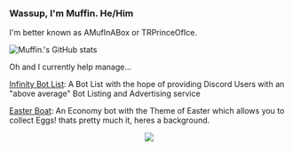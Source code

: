 ### Wassup, I'm Muffin. He/Him 

I'm better known as AMufInABox or TRPrinceOfIce. 

![Muffin.'s GitHub stats](https://github-readme-stats.vercel.app/api?username=AMufInABox&count_private=true)

Oh and I currently help manage...

[Infinity Bot List](https://botlist.site): A Bot List with the hope of providing Discord Users with an "above average" Bot Listing and Advertising service
 
[Easter Boat](https://top.gg/bot/926910587122876456): An Economy bot with the Theme of Easter which allows you to collect Eggs!
 thats pretty much it, heres a background. 
<div align="center"><img src="https://media.discordapp.net/attachments/859473128957804584/953789852095246416/wallpaperbutblank.png"></div>

<!-- 
**AMufInABox/amufinabox** is a ✨ _special_ ✨ repository because its `README.md` (this file) appears on your GitHub profile.

Here are some ideas to get you started:

- 🔭 I’m currently working on ...
- 🌱 I’m currently learning ...
- 👯 I’m looking to collaborate on ...
- 🤔 I’m looking for help with ...
- 💬 Ask me about ...
- 📫 How to reach me: ...
- 😄 Pronouns: ...
- ⚡ Fun fact: ...
-->
